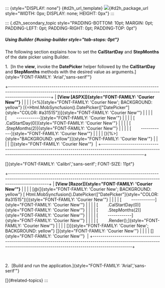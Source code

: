 ::: {style="DISPLAY: none"}
[](ms-xhelp:///?Id=d2h_url_template){#d2h_url_template} ![](!package_url!){#d2h_package_url style="WIDTH: 0px; DISPLAY: none; HEIGHT: 0px"}
:::

::: {.d2h_secondary_topic style="PADDING-BOTTOM: 10pt; MARGIN: 0pt; PADDING-LEFT: 0pt; PADDING-RIGHT: 0pt; PADDING-TOP: 0pt"}
##### Using Builder {#using-builder style="tab-stops: 0pt"}

The following section explains how to set the **CalStartDay** and **StepMonths** of the date picker using Builder.

1.  [In the **view**, invoke the **DatePicker** helper followed by the **CalStartDay** and **StepMonths** methods with the desired value as arguments.]{style="FONT-FAMILY: 'Arial','sans-serif'"}

+---------------------------------------------------------------------------------------------------------------------------------------------------------------------------------+
| **[View \[ASPX\]]{style="FONT-FAMILY: 'Courier New'"}**                                                                                                                         |
|                                                                                                                                                                                 |
| [\<%]{style="FONT-FAMILY: 'Courier New'; BACKGROUND: yellow"} [{=Html.MobSyncfusion().DatePicker([\"DatePicker\"]{style="COLOR: #a31515"})]{style="FONT-FAMILY: 'Courier New'"} |
|                                                                                                                                                                                 |
| [        \-\-\-\-\-\-\-\-\-\-\--]{style="FONT-FAMILY: 'Courier New'"}                                                                                                           |
|                                                                                                                                                                                 |
| [        .CalStartDay(0)]{style="FONT-FAMILY: 'Courier New'"}                                                                                                                   |
|                                                                                                                                                                                 |
| [        .StepMonths(2)]{style="FONT-FAMILY: 'Courier New'"}                                                                                                                    |
|                                                                                                                                                                                 |
| [        \-\-\-\-\-\-\-\-\-\-\--]{style="FONT-FAMILY: 'Courier New'"}                                                                                                           |
|                                                                                                                                                                                 |
| [}[%\>]{style="BACKGROUND: yellow"}]{style="FONT-FAMILY: 'Courier New'"}                                                                                                        |
|                                                                                                                                                                                 |
| []{style="FONT-FAMILY: 'Courier New'"}                                                                                                                                          |
+---------------------------------------------------------------------------------------------------------------------------------------------------------------------------------+

[]{style="FONT-FAMILY: 'Calibri','sans-serif'; FONT-SIZE: 11pt"} 

+--------------------------------------------------------------------------------------------------------------------------------------------------------------------------------+
| **[View \[Razor\]]{style="FONT-FAMILY: 'Courier New'"}**                                                                                                                       |
|                                                                                                                                                                                |
| [\@{]{style="FONT-FAMILY: 'Courier New'; BACKGROUND: yellow"} [ Html.MobSyncfusion().DatePicker([\"DatePicker\"]{style="COLOR: #a31515"})]{style="FONT-FAMILY: 'Courier New'"} |
|                                                                                                                                                                                |
| [        \-\-\-\-\-\-\-\-\-\-\--]{style="FONT-FAMILY: 'Courier New'"}                                                                                                          |
|                                                                                                                                                                                |
| [        .CalStartDay(0)]{style="FONT-FAMILY: 'Courier New'"}                                                                                                                  |
|                                                                                                                                                                                |
| [        .StepMonths(2)]{style="FONT-FAMILY: 'Courier New'"}                                                                                                                   |
|                                                                                                                                                                                |
| [        \-\-\-\-\-\-\-\-\-\-\--]{style="FONT-FAMILY: 'Courier New'"}                                                                                                          |
|                                                                                                                                                                                |
| [        .Render();]{style="FONT-FAMILY: 'Courier New'"}                                                                                                                       |
|                                                                                                                                                                                |
| [}]{style="FONT-FAMILY: 'Courier New'; BACKGROUND: yellow"} []{style="FONT-FAMILY: 'Courier New'"}                                                                             |
|                                                                                                                                                                                |
| []{style="FONT-FAMILY: 'Courier New'"}                                                                                                                                         |
+--------------------------------------------------------------------------------------------------------------------------------------------------------------------------------+

 

2.  [Build and run the application.]{style="FONT-FAMILY: 'Arial','sans-serif'"}

[]{#related-topics}
:::
